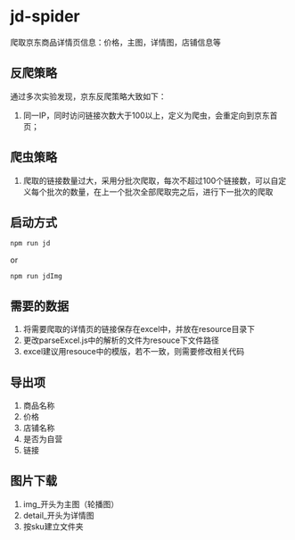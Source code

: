 # jd-spider
爬取京东商品详情页信息：价格，主图，详情图，店铺信息等

## 反爬策略
通过多次实验发现，京东反爬策略大致如下：
1. 同一IP，同时访问链接次数大于100以上，定义为爬虫，会重定向到京东首页；

## 爬虫策略
1. 爬取的链接数量过大，采用分批次爬取，每次不超过100个链接数，可以自定义每个批次的数量，在上一个批次全部爬取完之后，进行下一批次的爬取

## 启动方式

```
npm run jd
```
or
```
npm run jdImg
```

## 需要的数据
1. 将需要爬取的详情页的链接保存在excel中，并放在resource目录下
2. 更改parseExcel.js中的解析的文件为resouce下文件路径
3. excel建议用resouce中的模版，若不一致，则需要修改相关代码

## 导出项
1. 商品名称
2. 价格
3. 店铺名称
4. 是否为自营
5. 链接

## 图片下载
1. img_开头为主图（轮播图）
2. detail_开头为详情图
3. 按sku建立文件夹
